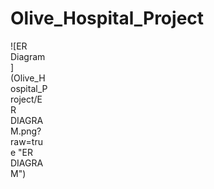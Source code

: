 # Olive_Hospital_Project

<div style="width:60px ; height:60px">
![ER Diagram](Olive_Hospital_Project/ER DIAGRAM.png?raw=true "ER DIAGRAM")
<div>
